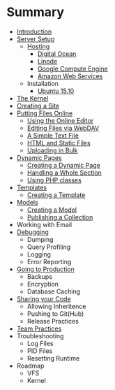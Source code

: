 # Summary

* [Introduction](README.md)
* [Server Setup](server_setup/README.md)
    * [Hosting](server_setup/hosting/README.md)
        * [Digital Ocean](server_setup/hosting/digital_ocean.md)
        * [Linode](server_setup/hosting/linode.md)
        * [Google Compute Engine](server_setup/hosting/gce.md)
        * [Amazon Web Services](server_setup/hosting/aws.md)
    * Installation
        * [Ubuntu 15.10](server_setup/installation/ubuntu-1510.md)
* [The Kernel](kernel/README.md)
* [Creating a Site](creating_a_site/README.md)
* [Putting Files Online](publishing/README.md)
    * [Using the Online Editor](publishing/online_editor.md)
    * [Editing Files via WebDAV](publishing/publishing/webdav.md)
    * [A Simple Text File](publishing/text.md)
    * [HTML and Static Files](publishing/static_files.md)
    * [Uploading in Bulk](publishing/pushinging/uploading.md)
* [Dynamic Pages](dynamic_pages/README.md)
    * [Creating a Dynamic Page](dynamic_pages/creating.md)
    * [Handling a Whole Section](dynamic_pages/sections.md)
    * [Using PHP classes](dynamic_pages/php_classes.md)
* [Templates](templates/README.md)
    * [Creating a Template](templates/creating.md)
* [Models](models/README.md)
    * [Creating a Model](models/creating.md)
    * [Publishing a Collection](models/collection.md)
* Working with Email
* [Debugging](debugging/README.md)
    * Dumping
    * Query Profiling
    * Logging
    * Error Reporting
* [Going to Production](production/README.md)
    * Backups
    * Encryption
    * Database Caching
* [Sharing your Code](sharing/README.md)
    * Allowing Inheritence
    * Pushing to Git\(Hub\)
    * Release Practices
* [Team Practices](teams/README.md)
* Troubleshooting
    * Log Files
    * PID Files
    * Resetting Runtime
* Roadmap
    * VFS
    * Kernel

